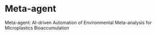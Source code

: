 # Meta-agent
Meta-agent: AI-driven Automation of Environmental Meta-analysis for Microplastics Bioaccumulation
